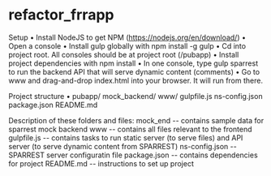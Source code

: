 # refactor_frrapp
Setup
• Install NodeJS to get NPM (https://nodejs.org/en/download/)
• Open a console
• Install gulp globally with npm install -g gulp
• Cd into project root. All consoles should be at project root (/pubapp)
• Install project dependencies with npm install
• In one console, type gulp sparrest to run the backend API that will serve dynamic
content (comments)
• Go to www and drag-and-drop index.html into your browser. It will run from there.

Project structure
• pubapp/
 mock_backend/
 www/
 gulpfile.js
 ns-config.json
 package.json
 README.md

Description of these folders and files:
mock_end -- contains sample data for sparrest mock backend
www -- contains all files relevant to the frontend
gulpfile.js -- contains tasks to run static server (to serve files)
and API server (to serve dynamic content from SPARREST)
ns-config.json -- SPARREST server configuratin file
package.json -- contains dependencies for project
README.md -- instructions to set up project
